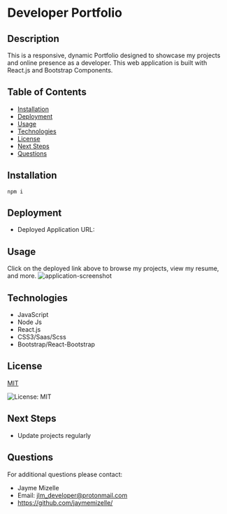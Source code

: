 

# Developer Portfolio

## Description
This is a responsive, dynamic Portfolio designed to showcase my projects and online presence as a developer. This web application is built with React.js and Bootstrap Components.

## Table of Contents
  - [Installation](#installation)
  - [Deployment](#deployment)
  - [Usage](#usage)
  - [Technologies](#technologies)
  - [License](#license)
  - [Next Steps](#next-steps)
  - [Questions](#questions)


## Installation
``` npm i ```

## Deployment
* Deployed Application URL:

## Usage
Click on the deployed link above to browse my projects, view my resume, and more.
![application-screenshot](./public/jayme-develops-screenshot.jpg)

## Technologies
* JavaScript 
* Node Js  
* React.js 
* CSS3/Saas/Scss
* Bootstrap/React-Bootstrap

## License


  [MIT](https://opensource.org/licenses/MIT)
  

  ![License: MIT](https://img.shields.io/badge/License-MIT-9cf)

## Next Steps
* Update projects regularly

## Questions
For additional questions please contact:
* Jayme Mizelle
* Email: jlm_developer@protonmail.com
* https://github.com/jaymemizelle/
